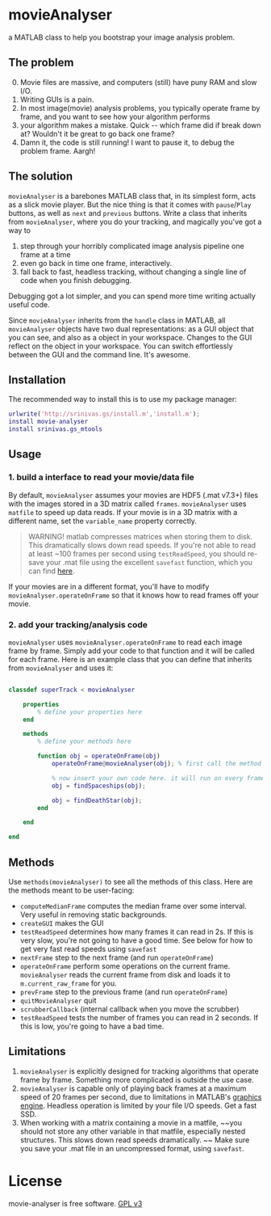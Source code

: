 # movieAnalyser

a MATLAB class to help you bootstrap your image analysis problem.

## The problem

0. Movie files are massive, and computers (still) have puny RAM and slow I/O. 
1. Writing GUIs is a pain. 
2. In most image(movie) analysis problems, you typically operate frame by frame, and you want to see how your algorithm performs
3. your algorithm makes a mistake. Quick -- which frame did if break down at? Wouldn't it be great to go back one frame?
4. Damn it, the code is still running! I want to pause it, to debug the problem frame. Aargh!

## The solution 

`movieAnalyser` is a barebones MATLAB class that, in its simplest form, acts as a slick movie player. But the nice thing is that it comes with `pause`/`Play` buttons, as well as `next` and `previous` buttons. Write a class that inherits from `movieAnalyser`, where you do your tracking, and magically you've got a way to 

1. step through your horribly complicated image analysis pipeline one frame at a time
2. even go back in time one frame, interactively.
3. fall back to fast, headless tracking, without changing a single line of code when you finish debugging. 

Debugging got a lot simpler, and you can spend more time writing actually useful code. 

Since `movieAnalyser` inherits from the `handle` class in MATLAB, all `movieAnalyser` objects have two dual representations: as a GUI object that you can see, and also as a object in your workspace. Changes to the GUI reflect on the object in your workspace. You can switch effortlessly between the GUI and the command line. It's awesome. 


## Installation

The recommended way to install this is to use my package manager:

```matlab
urlwrite('http://srinivas.gs/install.m','install.m'); 
install movie-analyser
install srinivas.gs_mtools  
```

## Usage

### 1. build a interface to read your movie/data file

By default, `movieAnalyser` assumes your movies are HDF5 (.mat v7.3+) files with the images stored in a 3D matrix called `frames`. `movieAnalyser` uses `matfile` to speed up data reads. If your movie is in a 3D matrix with a different name, set the `variable_name` property correctly. 

> WARNING! 
matlab compresses matrices when storing them to disk. This dramatically slows down read speeds. If you're not able to read at least ~100 frames per second using `testReadSpeed`, you should re-save your .mat file using the excellent `savefast` function, which you can find [here](https://github.com/sg-s/srinivas.gs_mtools/blob/master/src/file-tools/savefast.m).

If your movies are in a different format, you'll have to modify `movieAnalyser.operateOnFrame` so that it knows how to read frames off your movie.


### 2. add your tracking/analysis code 

`movieAnalyser` uses  `movieAnalyser.operateOnFrame` to read each image frame by frame. Simply add your code to that function and it will be called for each frame. Here is an example class that you can define that inherits from `movieAnalyser` and uses it:

```matlab

classdef superTrack < movieAnalyser

	properties
		% define your properties here
	end

	methods
		% define your methods here

		function obj = operateOnFrame(obj) 
			operateOnFrame@movieAnalyser(obj); % first call the method from the parent class

			% now insert your own code here. it will run on every frame. for example:
			obj = findSpaceships(obj);

			obj = findDeathStar(obj);
		end

	end

end
```

## Methods

Use `methods(movieAnalyser)` to see all the methods of this class. Here are the methods meant to be user-facing:


- `computeMedianFrame` computes the median frame over some interval. Very useful in removing static backgrounds. 
- `createGUI` makes the GUI
- `testReadSpeed` determines how many frames it can read in 2s. If this is very slow, you're not going to have a good time. See below for how to get very fast read speeds using `savefast`
- `nextFrame` step to the next frame (and run `operateOnFrame`)
- `operateOnFrame` perform some operations on the current frame.  `movieAnalyser` reads the current frame from disk and loads it to `m.current_raw_frame` for you. 
- `prevFrame` step to the previous frame (and run `operateOnFrame`)
- `quitMovieAnalyser` quit
- `scrubberCallback` (internal callback when you move the scrubber)
- `testReadSpeed` tests the number of frames you can read in 2 seconds. If this is low, you're going to have a bad time. 


## Limitations 

1. `movieAnalyser` is explicitly designed for tracking algorithms that operate frame by frame. Something more complicated is outside the use case.
2. `movieAnalyser` is capable only of playing back frames at a maximum speed of 20 frames per second, due to limitations in MATLAB's [graphics engine](https://www.mathworks.com/help/matlab/ref/drawnow.html). Headless operation is limited by your file I/O speeds. Get a fast SSD. 
3. When working with a matrix containing a movie in a matfile, ~~you should not store any other variable in that matfile, especially nested structures. This slows down read speeds dramatically. ~~ Make sure you save your .mat file in an uncompressed format, using `savefast`. 

# License 

movie-analyser is free software. 
[GPL v3](https://www.gnu.org/licenses/gpl-3.0.txt)
